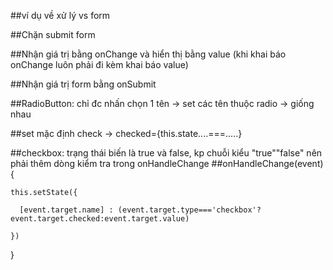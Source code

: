 ##ví dụ về xử lý vs form  

##Chặn submit form  

##Nhận giá trị bằng onChange và hiển thị bằng value (khi khai báo onChange luôn phải đi kèm khai báo value)  

##Nhận giá trị form bằng onSubmit

##RadioButton: chỉ đc nhấn chọn 1 tên -> set các tên thuộc radio -> giống nhau

##set mặc định check -> checked={this.state....===.....}

##checkbox: trạng thái biến là true và false, kp chuỗi kiểu "true""false" nên phải thêm dòng kiểm tra trong onHandleChange
##onHandleChange(event){

    this.setState({
    
      [event.target.name] : (event.target.type==='checkbox'?event.target.checked:event.target.value)
      
    })
    
  }

